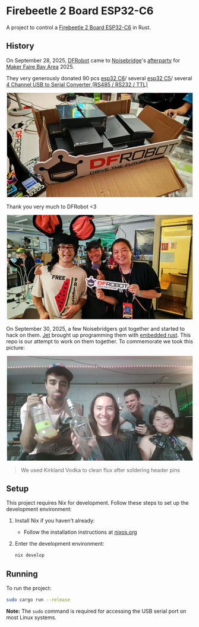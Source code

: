# Firebeetle 2 Board ESP32-C6

A project to control a <a href="https://wiki.dfrobot.com/SKU_DFR1075_FireBeetle_2_Board_ESP32_C6">Firebeetle 2 Board ESP32-C6</a> in Rust.

## History 

On September 28, 2025, [DFRobot](https://www.dfrobot.com/?srsltid=AfmBOoqllNjgG_zJgZkg9oiuPBRGeVRlktwVre_8koLvTOnrOWP0Rfza) came to [Noisebridge](https://www.noisebridge.net/)'s [afterparty](https://luma.com/nbmrk6qb) for [Maker Faire Bay Area](https://bayarea.makerfaire.com/) 2025.

They very generously donated 90 pcs [esp32 C6](https://wiki.dfrobot.com/SKU_DFR1075_FireBeetle_2_Board_ESP32_C6)/ several [esp32 C5](https://wiki.dfrobot.com/SKU_DFR1222_Firebeetle_2_ESP32_C5_Development_Board)/ several [4 Channel USB to Serial Converter (RS485 / RS232 / TTL)](https://www.dfrobot.com/product-2879.html)

<p align="center">
  <img src="assets/boards.jpg" alt="Firebeetle 2 Board ESP32-C6 Boards" width="500" />
</p>

Thank you very much to DFRobot <3

<p align="center">
  <img src="assets/grouppic.jpg" alt="A group picture including a DFRobot representative who was very lovely" width="500" />
</p>

On September 30, 2025, a few Noisebridgers got together and started to hack on them. [Jet](https://jetpham.com) brought up programming them with [embedded rust](https://docs.rust-embedded.org/book/). This repo is our attempt to work on them together. To commemorate we took this picture:

<p align="center">
  <img src="assets/icon.jpg" alt="A group picture of Noisebridgers holding alchohol" width="500" />
</p>

> We used Kirkland Vodka to clean flux after soldering header pins

## Setup

This project requires Nix for development. Follow these steps to set up the development environment:

1. Install Nix if you haven't already:
   - Follow the installation instructions at [nixos.org](https://nixos.org/download.html)

2. Enter the development environment:
   ```bash
   nix develop
   ```

## Running

To run the project:

```bash
sudo cargo run --release
```

**Note:** The `sudo` command is required for accessing the USB serial port on most Linux systems.
